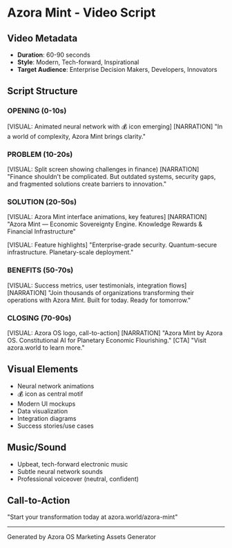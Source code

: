 # Azora Mint - Video Script

## Video Metadata
- **Duration**: 60-90 seconds
- **Style**: Modern, Tech-forward, Inspirational
- **Target Audience**: Enterprise Decision Makers, Developers, Innovators

## Script Structure

### OPENING (0-10s)
[VISUAL: Animated neural network with 💰 icon emerging]
[NARRATION]
"In a world of complexity, Azora Mint brings clarity."

### PROBLEM (10-20s)
[VISUAL: Split screen showing challenges in finance)
[NARRATION]
"Finance shouldn't be complicated. But outdated systems, security gaps, and fragmented solutions create barriers to innovation."

### SOLUTION (20-50s)
[VISUAL: Azora Mint interface animations, key features]
[NARRATION]
"Azora Mint — Economic Sovereignty Engine. Knowledge Rewards & Financial Infrastructure"

[VISUAL: Feature highlights]
"Enterprise-grade security. Quantum-secure infrastructure. Planetary-scale deployment."

### BENEFITS (50-70s)
[VISUAL: Success metrics, user testimonials, integration flows]
[NARRATION]
"Join thousands of organizations transforming their operations with Azora Mint. Built for today. Ready for tomorrow."

### CLOSING (70-90s)
[VISUAL: Azora OS logo, call-to-action]
[NARRATION]
"Azora Mint by Azora OS. Constitutional AI for Planetary Economic Flourishing."
[CTA]
"Visit azora.world to learn more."

## Visual Elements
- Neural network animations
- 💰 icon as central motif
- Modern UI mockups
- Data visualization
- Integration diagrams
- Success stories/use cases

## Music/Sound
- Upbeat, tech-forward electronic music
- Subtle neural network sounds
- Professional voiceover (neutral, confident)

## Call-to-Action
"Start your transformation today at azora.world/azora-mint"

---
Generated by Azora OS Marketing Assets Generator